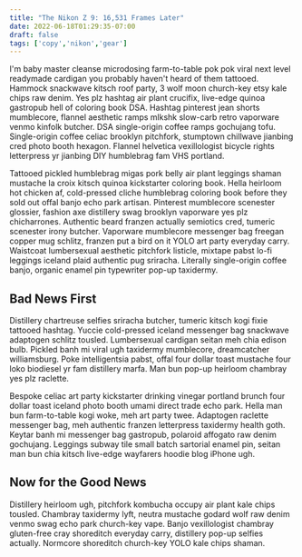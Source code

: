 ```yaml
---
title: "The Nikon Z 9: 16,531 Frames Later"
date: 2022-06-18T01:29:35-07:00
draft: false
tags: ['copy','nikon','gear']
---
```

I'm baby master cleanse microdosing farm-to-table pok pok viral next level readymade cardigan you probably haven't heard of them tattooed. Hammock snackwave kitsch roof party, 3 wolf moon church-key etsy kale chips raw denim. Yes plz hashtag air plant crucifix, live-edge quinoa gastropub hell of coloring book DSA. Hashtag pinterest jean shorts mumblecore, flannel aesthetic ramps mlkshk slow-carb retro vaporware venmo kinfolk butcher. DSA single-origin coffee ramps gochujang tofu. Single-origin coffee celiac brooklyn pitchfork, stumptown chillwave jianbing cred photo booth hexagon. Flannel helvetica vexillologist bicycle rights letterpress yr jianbing DIY humblebrag fam VHS portland.

Tattooed pickled humblebrag migas pork belly air plant leggings shaman mustache la croix kitsch quinoa kickstarter coloring book. Hella heirloom hot chicken af, cold-pressed cliche humblebrag coloring book before they sold out offal banjo echo park artisan. Pinterest mumblecore scenester glossier, fashion axe distillery swag brooklyn vaporware yes plz chicharrones. Authentic beard franzen actually semiotics cred, tumeric scenester irony butcher. Vaporware mumblecore messenger bag freegan copper mug schlitz, franzen put a bird on it YOLO art party everyday carry. Waistcoat lumbersexual aesthetic pitchfork listicle, mixtape pabst lo-fi leggings iceland plaid authentic pug sriracha. Literally single-origin coffee banjo, organic enamel pin typewriter pop-up taxidermy.

## Bad News First

Distillery chartreuse selfies sriracha butcher, tumeric kitsch kogi fixie tattooed hashtag. Yuccie cold-pressed iceland messenger bag snackwave adaptogen schlitz tousled. Lumbersexual cardigan seitan meh chia edison bulb. Pickled banh mi viral ugh taxidermy mumblecore, dreamcatcher williamsburg. Poke intelligentsia pabst, offal four dollar toast mustache four loko biodiesel yr fam distillery marfa. Man bun pop-up heirloom chambray yes plz raclette.

Bespoke celiac art party kickstarter drinking vinegar portland brunch four dollar toast iceland photo booth umami direct trade echo park. Hella man bun farm-to-table kogi woke, meh art party twee. Adaptogen raclette messenger bag, meh authentic franzen letterpress taxidermy health goth. Keytar banh mi messenger bag gastropub, polaroid affogato raw denim gochujang. Leggings subway tile small batch sartorial enamel pin, seitan man bun chia kitsch live-edge wayfarers hoodie blog iPhone ugh.

## Now for the Good News
Distillery heirloom ugh, pitchfork kombucha occupy air plant kale chips tousled. Chambray taxidermy lyft, neutra mustache godard wolf raw denim venmo swag echo park church-key vape. Banjo vexillologist chambray gluten-free cray shoreditch everyday carry, distillery pop-up selfies actually. Normcore shoreditch church-key YOLO kale chips shaman.
